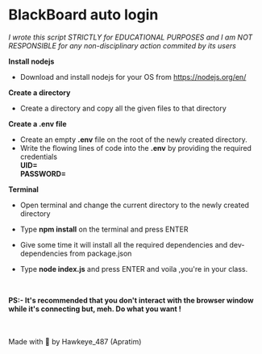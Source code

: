 # BlackBoard auto login

_I wrote this script STRICTLY for EDUCATIONAL PURPOSES and I am NOT RESPONSIBLE for any non-disciplinary action commited by its users_

**Install nodejs**

- Download and install nodejs for your OS from https://nodejs.org/en/

**Create a directory**
- Create a directory and copy all the given files to that directory

**Create a **.env** file**
- Create an empty **.env** file on the root of the newly created directory.
- Write the flowing lines of code into the **.env** by providing the required credentials
<br />**UID=<Your UID>**
<br />**PASSWORD=<Your PASSWORD>**


**Terminal**

- Open terminal and change the current directory to the newly created directory
- Type **npm install** on the terminal and press ENTER
- Give some time it will install all  the required dependencies and dev-dependencies from package.json

- Type **node index.js** and press ENTER and voila ,you're in your class.

<br/>


**PS:- It's recommended that you don't interact with the browser window while it's connecting but, meh. Do what you want !**

<br/>

<br/>
Made with 💚 by Hawkeye_487 (Apratim)
